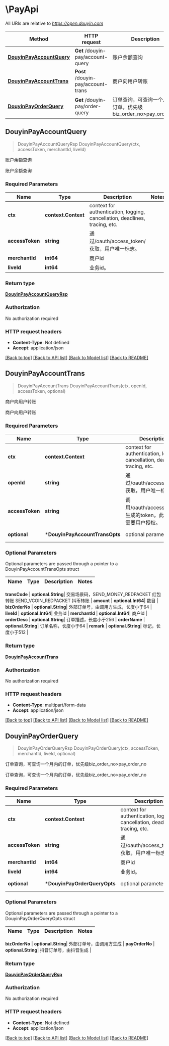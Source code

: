 # \PayApi

All URIs are relative to *https://open.douyin.com*

Method | HTTP request | Description
------------- | ------------- | -------------
[**DouyinPayAccountQuery**](PayApi.md#DouyinPayAccountQuery) | **Get** /douyin-pay/account-query | 账户余额查询
[**DouyinPayAccountTrans**](PayApi.md#DouyinPayAccountTrans) | **Post** /douyin-pay/account-trans | 商户向用户转账
[**DouyinPayOrderQuery**](PayApi.md#DouyinPayOrderQuery) | **Get** /douyin-pay/order-query | 订单查询，可查询一个月内的订单，优先级biz_order_no&gt;pay_order_no



## DouyinPayAccountQuery

> DouyinPayAccountQueryRsp DouyinPayAccountQuery(ctx, accessToken, merchantId, liveId)

账户余额查询

账户余额查询

### Required Parameters


Name | Type | Description  | Notes
------------- | ------------- | ------------- | -------------
**ctx** | **context.Context** | context for authentication, logging, cancellation, deadlines, tracing, etc.
**accessToken** | **string**| 通过/oauth/access_token/获取，用户唯一标志。 | 
**merchantId** | **int64**| 商户id | 
**liveId** | **int64**| 业务id。 | 

### Return type

[**DouyinPayAccountQueryRsp**](DouyinPayAccountQueryRsp.md)

### Authorization

No authorization required

### HTTP request headers

- **Content-Type**: Not defined
- **Accept**: application/json

[[Back to top]](#) [[Back to API list]](../README.md#documentation-for-api-endpoints)
[[Back to Model list]](../README.md#documentation-for-models)
[[Back to README]](../README.md)


## DouyinPayAccountTrans

> DouyinPayAccountTrans DouyinPayAccountTrans(ctx, openId, accessToken, optional)

商户向用户转账

商户向用户转账

### Required Parameters


Name | Type | Description  | Notes
------------- | ------------- | ------------- | -------------
**ctx** | **context.Context** | context for authentication, logging, cancellation, deadlines, tracing, etc.
**openId** | **string**| 通过/oauth/access_token/获取，用户唯一标志。 | 
**accessToken** | **string**| 调用/oauth/access_token/生成的token，此token需要用户授权。 | 
 **optional** | ***DouyinPayAccountTransOpts** | optional parameters | nil if no parameters

### Optional Parameters

Optional parameters are passed through a pointer to a DouyinPayAccountTransOpts struct


Name | Type | Description  | Notes
------------- | ------------- | ------------- | -------------


 **transCode** | **optional.String**| 交易场景码，SEND_MONEY_REDPACKET 红包转账 SEND_VCOIN_REDPACKET 抖币转账 | 
 **amount** | **optional.Int64**| 数目 | 
 **bizOrderNo** | **optional.String**| 外部订单号，由调用方生成，长度小于64 | 
 **liveId** | **optional.Int64**| 业务id | 
 **merchantId** | **optional.Int64**| 商户id | 
 **orderDesc** | **optional.String**| 订单描述，长度小于256 | 
 **orderName** | **optional.String**| 订单名称，长度小于64 | 
 **remark** | **optional.String**| 标记，长度小于512 | 

### Return type

[**DouyinPayAccountTrans**](DouyinPayAccountTrans.md)

### Authorization

No authorization required

### HTTP request headers

- **Content-Type**: multipart/form-data
- **Accept**: application/json

[[Back to top]](#) [[Back to API list]](../README.md#documentation-for-api-endpoints)
[[Back to Model list]](../README.md#documentation-for-models)
[[Back to README]](../README.md)


## DouyinPayOrderQuery

> DouyinPayOrderQueryRsp DouyinPayOrderQuery(ctx, accessToken, merchantId, liveId, optional)

订单查询，可查询一个月内的订单，优先级biz_order_no>pay_order_no

订单查询，可查询一个月内的订单，优先级biz_order_no>pay_order_no

### Required Parameters


Name | Type | Description  | Notes
------------- | ------------- | ------------- | -------------
**ctx** | **context.Context** | context for authentication, logging, cancellation, deadlines, tracing, etc.
**accessToken** | **string**| 通过/oauth/access_token/获取，用户唯一标志。 | 
**merchantId** | **int64**| 商户id | 
**liveId** | **int64**| 业务id。 | 
 **optional** | ***DouyinPayOrderQueryOpts** | optional parameters | nil if no parameters

### Optional Parameters

Optional parameters are passed through a pointer to a DouyinPayOrderQueryOpts struct


Name | Type | Description  | Notes
------------- | ------------- | ------------- | -------------



 **bizOrderNo** | **optional.String**| 外部订单号，由调用方生成 | 
 **payOrderNo** | **optional.String**| 抖音订单号，由抖音生成 | 

### Return type

[**DouyinPayOrderQueryRsp**](DouyinPayOrderQueryRsp.md)

### Authorization

No authorization required

### HTTP request headers

- **Content-Type**: Not defined
- **Accept**: application/json

[[Back to top]](#) [[Back to API list]](../README.md#documentation-for-api-endpoints)
[[Back to Model list]](../README.md#documentation-for-models)
[[Back to README]](../README.md)


